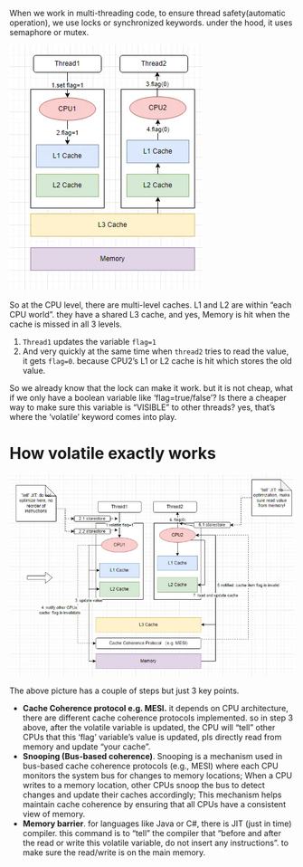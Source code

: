 When we work in multi-threading code, to ensure thread safety(automatic operation), we use locks or synchronized keywords. under the hood, it uses semaphore or mutex.

![Pasted image 20231014200638](../../_Attachments/Pasted%20image%2020231014200638.png)

So at the CPU level, there are multi-level caches. L1 and L2 are within “each CPU world”. they have a shared L3 cache, and yes, Memory is hit when the cache is missed in all 3 levels.

1. `Thread1` updates the variable `flag=1`
2. And very quickly at the same time when `thread2` tries to read the value, it gets `flag=0`. because CPU2’s L1 or L2 cache is hit which stores the old value.

So we already know that the lock can make it work. but it is not cheap, what if we only have a boolean variable like ‘flag=true/false’? Is there a cheaper way to make sure this variable is “VISIBLE” to other threads? yes, that’s where the ‘volatile’ keyword comes into play.

# How volatile exactly works

![Pasted image 20231014200845](../../_Attachments/Pasted%20image%2020231014200845.png)

The above picture has a couple of steps but just 3 key points.

- **Cache Coherence protocol e.g. MESI.** it depends on CPU architecture, there are different cache coherence protocols implemented. so in step 3 above, after the volatile variable is updated, the CPU will “tell” other CPUs that this ‘flag’ variable’s value is updated, pls directly read from memory and update “your cache”.
- **Snooping (Bus-based coherence)**. Snooping is a mechanism used in bus-based cache coherence protocols (e.g., MESI) where each CPU monitors the system bus for changes to memory locations; When a CPU writes to a memory location, other CPUs snoop the bus to detect changes and update their caches accordingly; This mechanism helps maintain cache coherence by ensuring that all CPUs have a consistent view of memory.
- **Memory barrier**. for languages like Java or C#, there is JIT (just in time) compiler. this command is to “tell” the compiler that “before and after the read or write this volatile variable, do not insert any instructions”. to make sure the read/write is on the main memory.


